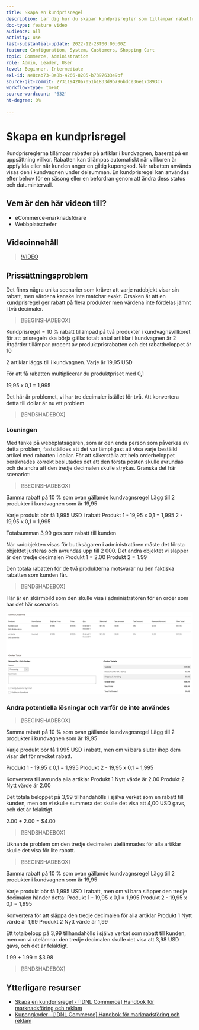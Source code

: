 ```yaml
---
title: Skapa en kundprisregel
description: Lär dig hur du skapar kundprisregler som tillämpar rabatter i kundvagnen baserat på en uppsättning villkor.
doc-type: feature video
audience: all
activity: use
last-substantial-update: 2022-12-28T00:00:00Z
feature: Configuration, System, Customers, Shopping Cart
topic: Commerce, Administration
role: Admin, Leader, User
level: Beginner, Intermediate
exl-id: ae8cab73-8a8b-4266-8205-b7397633e9bf
source-git-commit: 273119420a7051b1833d9b796bdce36e17d893c7
workflow-type: tm+mt
source-wordcount: '632'
ht-degree: 0%

---
```


# Skapa en kundprisregel

Kundprisreglerna tillämpar rabatter på artiklar i kundvagnen, baserat på en uppsättning villkor. Rabatten kan tillämpas automatiskt när villkoren är uppfyllda eller när kunden anger en giltig kupongkod. När rabatten används visas den i kundvagnen under delsumman. En kundprisregel kan användas efter behov för en säsong eller en befordran genom att ändra dess status och datumintervall.

## Vem är den här videon till?

- eCommerce-marknadsförare
- Webbplatschefer

## Videoinnehåll

>[!VIDEO](https://video.tv.adobe.com/v/343835?quality=12&learn=on)

## Prissättningsproblem

Det finns några unika scenarier som kräver att varje radobjekt visar sin rabatt, men värdena kanske inte matchar exakt. Orsaken är att en kundprisregel ger rabatt på flera produkter men värdena inte fördelas jämnt i två decimaler.

>[!BEGINSHADEBOX]

Kundprisregel = 10 % rabatt tillämpad på två produkter i kundvagnsvillkoret för att prisregeln ska börja gälla: totalt antal artiklar i kundvagnen är 2 Åtgärder tillämpar procent av produktprisrabatten och det rabattbeloppet är 10

2 artiklar läggs till i kundvagnen. Varje är 19,95 USD

För att få rabatten multiplicerar du produktpriset med 0,1

19,95 x 0,1 = 1,995

Det här är problemet, vi har tre decimaler istället för två. Att konvertera detta till dollar är nu ett problem

>[!ENDSHADEBOX]

### Lösningen

Med tanke på webbplatsägaren, som är den enda person som påverkas av detta problem, fastställdes att det var lämpligast att visa varje beställd artikel med rabatten i dollar. För att säkerställa att hela orderbeloppet beräknades korrekt beslutades det att den första posten skulle avrundas och de andra att den tredje decimalen skulle strykas. Granska det här scenariot:

>[!BEGINSHADEBOX]

Samma rabatt på 10 % som ovan gällande kundvagnsregel Lägg till 2 produkter i kundvagnen som är 19,95

Varje produkt bör få 1,995 USD i rabatt Produkt 1 - 19,95 x 0,1 = 1,995 2 - 19,95 x 0,1 = 1,995

Totalsumman 3,99 ges som rabatt till kunden

När radobjekten visas för butiksägaren i administratören måste det första objektet justeras och avrundas upp till 2 000. Det andra objektet vi släpper är den tredje decimalen Produkt 1 = 2.00 Produkt 2 = 1.99

Den totala rabatten för de två produkterna motsvarar nu den faktiska rabatten som kunden får.
>[!ENDSHADEBOX]

Här är en skärmbild som den skulle visa i administratören för en order som har det här scenariot:

![Administratörsvy med sorterade artiklar med olika värden](../assets/commerce-admin-cart-price-rule-values-different.png)

### Andra potentiella lösningar och varför de inte användes

>[!BEGINSHADEBOX]

Samma rabatt på 10 % som ovan gällande kundvagnsregel Lägg till 2 produkter i kundvagnen som är 19,95

Varje produkt bör få 1 995 USD i rabatt, men om vi bara sluter ihop dem visar det för mycket rabatt.

Produkt 1 - 19,95 x 0,1 = 1,995 Produkt 2 - 19,95 x 0,1 = 1,995

Konvertera till avrunda alla artiklar Produkt 1 Nytt värde är 2.00 Produkt 2 Nytt värde är 2.00

Det totala beloppet på 3,99 tillhandahölls i själva verket som en rabatt till kunden, men om vi skulle summera det skulle det visa att 4,00 USD gavs, och det är felaktigt.

2.00 + 2.00 = $4.00

>[!ENDSHADEBOX]

Liknande problem om den tredje decimalen utelämnades för alla artiklar skulle det visa för lite rabatt.

>[!BEGINSHADEBOX]

Samma rabatt på 10 % som ovan gällande kundvagnsregel Lägg till 2 produkter i kundvagnen som är 19,95

Varje produkt bör få 1,995 USD i rabatt, men om vi bara släpper den tredje decimalen händer detta: Produkt 1 - 19,95 x 0,1 = 1,995 Produkt 2 - 19,95 x 0,1 = 1,995

Konvertera för att släppa den tredje decimalen för alla artiklar Produkt 1 Nytt värde är 1,99 Produkt 2 Nytt värde är 1,99

Ett totalbelopp på 3,99 tillhandahölls i själva verket som rabatt till kunden, men om vi utelämnar den tredje decimalen skulle det visa att 3,98 USD gavs, och det är felaktigt.

1.99 + 1.99 = $3.98

>[!ENDSHADEBOX]


## Ytterligare resurser

- [Skapa en kundprisregel - [!DNL Commerce] Handbok för marknadsföring och reklam](https://experienceleague.adobe.com/docs/commerce-admin/marketing/promotions/cart-rules/price-rules-cart-create.html)
- [Kupongkoder - [!DNL Commerce] Handbok för marknadsföring och reklam](https://experienceleague.adobe.com/docs/commerce-admin/marketing/promotions/cart-rules/price-rules-cart-coupon.html)
